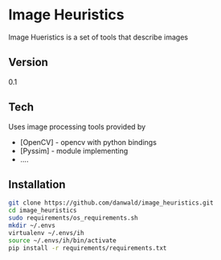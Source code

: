 Image Heuristics
================

Image Hueristics is a set of tools that describe images

Version
----

0.1

Tech
-----------

Uses image processing tools provided by

* [OpenCV] - opencv with python bindings
* [Pyssim] - module implementing
* ....

Installation
--------------

```sh
git clone https://github.com/danwald/image_heuristics.git
cd image_heuristics
sudo requirements/os_requirements.sh
mkdir ~/.envs
virtualenv ~/.envs/ih
source ~/.envs/ih/bin/activate
pip install -r requirements/requirements.txt
```
